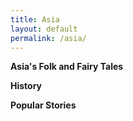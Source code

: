 ```yaml
---
title: Asia
layout: default
permalink: /asia/
---
```

**Asia's Folk and Fairy Tales**

**History**

**Popular Stories**
